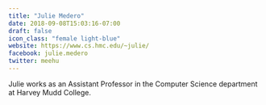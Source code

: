 ```yaml
---
title: "Julie Medero"
date: 2018-09-08T15:03:16-07:00
draft: false
icon_class: "female light-blue"
website: https://www.cs.hmc.edu/~julie/
facebook: julie.medero
twitter: meehu 
---
```


Julie works as an Assistant Professor in the Computer Science department at Harvey Mudd College.
